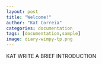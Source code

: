 ```yaml
---
layout: post
title: "Welcome!"
author: "Kat Correia"
categories: documentation
tags: [documentation,sample]
image: diary-wimpy-tp.png
---
```



KAT WRITE A BRIEF INTRODUCTION
